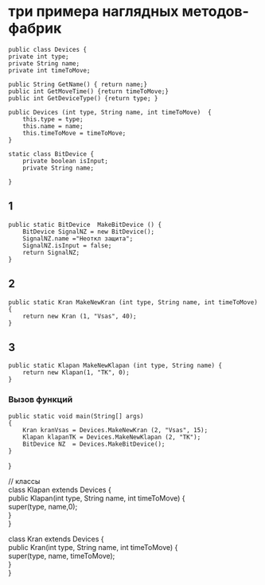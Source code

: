 # три примера наглядных методов-фабрик  
      
    public class Devices {  
    private int type;  
    private String name;  
    private int timeToMove;  
  
    public String GetName() { return name;}   
    public int GetMoveTime() {return timeToMove;}  
    public int GetDeviceType() {return type; }   
  
    public Devices (int type, String name, int timeToMove)  {  
        this.type = type;  
        this.name = name;  
        this.timeToMove = timeToMove;  
    }  

    static class BitDevice { 
        private boolean isInput; 
        private String name; 
        
    } 

   ## 1 
    public static BitDevice  MakeBitDevice () {   
        BitDevice SignalNZ = new BitDevice();   
        SignalNZ.name ="Неоткл защита";   
        SignalNZ.isInput = false;  
        return SignalNZ;  
    }  
  
  ## 2
    public static Kran MakeNewKran (int type, String name, int timeToMove) {    
        return new Kran (1, "Vsas", 40);    
    }    
  
   ## 3  
    public static Klapan MakeNewKlapan (int type, String name) {    
        return new Klapan(1, "TK", 0);    
    }    
  
  ### Вызов функций
    public static void main(String[] args)  
    {
        Kran kranVsas = Devices.MakeNewKran (2, "Vsas", 15);
        Klapan klapanTK = Devices.MakeNewKlapan (2, "TK");
        BitDevice NZ  = Devices.MakeBitDevice();
    }  
}  
  
 // классы   
 class Klapan extends Devices {  
     public Klapan(int type, String name, int timeToMove) {  
         super(type, name,0);  
       }  
  }  

class Kran extends Devices {  
    public Kran(int type, String name, int timeToMove) {  
        super(type, name, timeToMove);  
      }  
  }  
